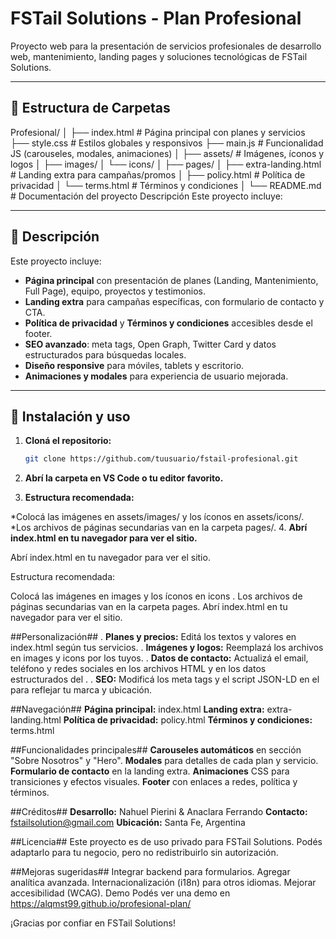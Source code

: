 # FSTail Solutions - Plan Profesional

Proyecto web para la presentación de servicios profesionales de desarrollo web, mantenimiento, landing pages y soluciones tecnológicas de FSTail Solutions.

---

## 📁 Estructura de Carpetas

Profesional/
│
├── index.html                # Página principal con planes y servicios
├── style.css                 # Estilos globales y responsivos
├── main.js                   # Funcionalidad JS (carouseles, modales, animaciones)
│
├── assets/                   # Imágenes, íconos y logos
│   ├── images/
│   └── icons/
│
├── pages/
│   ├── extra-landing.html    # Landing extra para campañas/promos
│   ├── policy.html           # Política de privacidad
│   └── terms.html            # Términos y condiciones
│
└── README.md                 # Documentación del proyecto
Descripción
Este proyecto incluye:


---

## 📝 Descripción

Este proyecto incluye:

- **Página principal** con presentación de planes (Landing, Mantenimiento, Full Page), equipo, proyectos y testimonios.
- **Landing extra** para campañas específicas, con formulario de contacto y CTA.
- **Política de privacidad** y **Términos y condiciones** accesibles desde el footer.
- **SEO avanzado**: meta tags, Open Graph, Twitter Card y datos estructurados para búsquedas locales.
- **Diseño responsive** para móviles, tablets y escritorio.
- **Animaciones y modales** para experiencia de usuario mejorada.

---

## 🚀 Instalación y uso

1. **Cloná el repositorio:**
   ```bash
   git clone https://github.com/tuusuario/fstail-profesional.git
2. **Abrí la carpeta en VS Code o tu editor favorito.**

3. **Estructura recomendada:**

  *Colocá las imágenes en assets/images/ y los íconos en assets/icons/.
  *Los archivos de páginas secundarias van en la carpeta pages/.
4. **Abrí index.html en tu navegador para ver el sitio.**


Abrí index.html en tu navegador para ver el sitio.


Estructura recomendada:

Colocá las imágenes en images y los íconos en icons .
Los archivos de páginas secundarias van en la carpeta pages.
Abrí index.html en tu navegador para ver el sitio.

##Personalización##
. **Planes y precios:** Editá los textos y valores en index.html según tus servicios.
. **Imágenes y logos:** Reemplazá los archivos en images y icons por los tuyos.
. **Datos de contacto:** Actualizá el email, teléfono y redes sociales en los archivos HTML y en los datos estructurados del <head>.
. **SEO:** Modificá los meta tags y el script JSON-LD en el <head> para reflejar tu marca y ubicación.

##Navegación##
**Página principal:** index.html
**Landing extra:** extra-landing.html
**Política de privacidad:** policy.html
**Términos y condiciones:** terms.html

##Funcionalidades principales##
**Carouseles automáticos** en sección "Sobre Nosotros" y "Hero".
**Modales** para detalles de cada plan y servicio.
**Formulario de contacto** en la landing extra.
**Animaciones** CSS para transiciones y efectos visuales.
**Footer** con enlaces a redes, política y términos.

##Créditos##
**Desarrollo:** Nahuel Pierini & Anaclara Ferrando
**Contacto:** fstailsolution@gmail.com
**Ubicación:** Santa Fe, Argentina


##Licencia##
Este proyecto es de uso privado para FSTail Solutions.
Podés adaptarlo para tu negocio, pero no redistribuirlo sin autorización.

##Mejoras sugeridas##
Integrar backend para formularios.
Agregar analítica avanzada.
Internacionalización (i18n) para otros idiomas.
Mejorar accesibilidad (WCAG).
Demo
Podés ver una demo en https://alqmst99.github.io/profesional-plan/

¡Gracias por confiar en FSTail Solutions!
